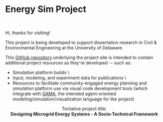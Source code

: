 # Energy Sim Project
<br>

Hi, thanks for visiting!

This project is being developed to support dissertation research in Civil &amp; Environmental Engineering at the University of Delaware.

This <a href="https://github.com/udbtsteve/energy-sim-project/">GitHub repository</a> underlying the project site is intended to contain additional project resources as they're developed -- such as:
- Simulation platform builds
\
- Input, modeling, and experiment data for publications
\
- Resources to facilitate community-engaged energy planning and simulation platform use via visual code development tools (which integrate with <a href="https://gama-platform.org/wiki/Home">GAMA</a>, the intended agent-oriented modeling/simulation/visualization language for the project)

<center>
  Tentative project title:
  <br/>
  
  <strong>
    Designing Microgrid Energy Systems - A Socio-Technical Framework
  </strong>
</center>
